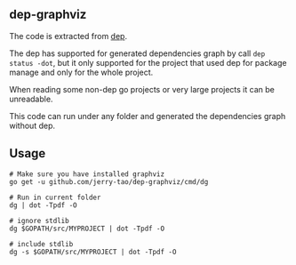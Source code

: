 ## dep-graphviz

The code is extracted from [dep](https://github.com/golang/dep).

The dep has supported for generated dependencies graph by call `dep status -dot`, but it only supported for the project that used dep for package manage and only for the whole project.

When reading some non-dep go projects or very large projects it can be unreadable.

This code can run under any folder and generated the dependencies graph without dep.

## Usage

```
# Make sure you have installed graphviz
go get -u github.com/jerry-tao/dep-graphviz/cmd/dg

# Run in current folder
dg | dot -Tpdf -O

# ignore stdlib
dg $GOPATH/src/MYPROJECT | dot -Tpdf -O

# include stdlib
dg -s $GOPATH/src/MYPROJECT | dot -Tpdf -O


```